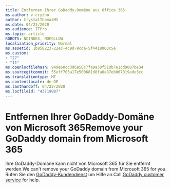 ```yaml
---
title: Entfernen Ihrer GoDaddy-Domäne aus Office 365
ms.author: v-crytho
author: CrystalThomasMS
ms.date: 04/21/2020
ms.audience: ITPro
ms.topic: article
ROBOTS: NOINDEX, NOFOLLOW
localization_priority: Normal
ms.assetid: 1b858223-22ec-4c9d-9cda-5f4418060c5e
ms.custom:
- "27"
- "11"
ms.openlocfilehash: 949e60cc3d6a50c7fa9a38f510b7e1cd9887be34
ms.sourcegitcommit: 55eff703a17e500681d8fa6a87eb067019ade3cc
ms.translationtype: MT
ms.contentlocale: de-DE
ms.lasthandoff: 04/22/2020
ms.locfileid: "43719087"
---
```

# <a name="remove-your-godaddy-domain-from-microsoft-365"></a><span data-ttu-id="d472a-102">Entfernen Ihrer GoDaddy-Domäne von Microsoft 365</span><span class="sxs-lookup"><span data-stu-id="d472a-102">Remove your GoDaddy domain from Microsoft 365</span></span>

<span data-ttu-id="d472a-103">Ihre GoDaddy-Domäne kann nicht von Microsoft 365 für Sie entfernt werden.</span><span class="sxs-lookup"><span data-stu-id="d472a-103">We can't remove your GoDaddy domain from Microsoft 365 for you.</span></span> <span data-ttu-id="d472a-104">Rufen Sie den [GoDaddy-Kundendienst](https://aka.ms/contact-godaddy) um Hilfe an.</span><span class="sxs-lookup"><span data-stu-id="d472a-104">Call [GoDaddy customer service](https://aka.ms/contact-godaddy) for help.</span></span>
  